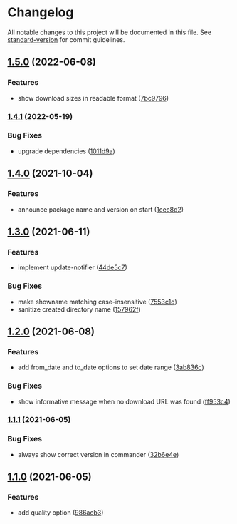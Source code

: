 # Changelog

All notable changes to this project will be documented in this file. See [standard-version](https://github.com/conventional-changelog/standard-version) for commit guidelines.

## [1.5.0](https://github.com/koenvanzuijlen/giantbomb-show-dl/compare/v1.4.1...v1.5.0) (2022-06-08)


### Features

* show download sizes in readable format ([7bc9796](https://github.com/koenvanzuijlen/giantbomb-show-dl/commit/7bc9796abe753ea12582dc48a88c1946e1059ad0))

### [1.4.1](https://github.com/koenvanzuijlen/giantbomb-show-dl/compare/v1.4.0...v1.4.1) (2022-05-19)


### Bug Fixes

* upgrade dependencies ([1011d9a](https://github.com/koenvanzuijlen/giantbomb-show-dl/commit/1011d9a7868349835720e8dcb75ae0f1cb8eada0))

## [1.4.0](https://github.com/koenvanzuijlen/giantbomb-show-dl/compare/v1.3.0...v1.4.0) (2021-10-04)


### Features

* announce package name and version on start ([1cec8d2](https://github.com/koenvanzuijlen/giantbomb-show-dl/commit/1cec8d20a5abd0da0cd4f2bbf0589c8e23e64562))

## [1.3.0](https://github.com/koenvanzuijlen/giantbomb-show-dl/compare/v1.2.0...v1.3.0) (2021-06-11)


### Features

* implement update-notifier ([44de5c7](https://github.com/koenvanzuijlen/giantbomb-show-dl/commit/44de5c7362ae96fb38f9eeb1a62a21480044fd2a))


### Bug Fixes

* make showname matching case-insensitive ([7553c1d](https://github.com/koenvanzuijlen/giantbomb-show-dl/commit/7553c1ddb37fd59510ab6d90697ad207681a882f))
* sanitize created directory name ([157962f](https://github.com/koenvanzuijlen/giantbomb-show-dl/commit/157962f57d690a0ea0626e449c91543f3c57a22e))

## [1.2.0](https://github.com/koenvanzuijlen/giantbomb-show-dl/compare/v1.1.1...v1.2.0) (2021-06-08)


### Features

* add from_date and to_date options to set date range ([3ab836c](https://github.com/koenvanzuijlen/giantbomb-show-dl/commit/3ab836c3dede8207dfab2a6af90974d4986d4de0))


### Bug Fixes

* show informative message when no download URL was found ([ff953c4](https://github.com/koenvanzuijlen/giantbomb-show-dl/commit/ff953c45b6bd2e2b5ab314908b615d8f11db4483))

### [1.1.1](https://github.com/koenvanzuijlen/giantbomb-show-dl/compare/v1.1.0...v1.1.1) (2021-06-05)


### Bug Fixes

* always show correct version in commander ([32b6e4e](https://github.com/koenvanzuijlen/giantbomb-show-dl/commit/32b6e4ee1afbb5b8c0e44bab9dad18393b739c9c))

## [1.1.0](https://github.com/koenvanzuijlen/giantbomb-show-dl/compare/v1.0.1...v1.1.0) (2021-06-05)


### Features

* add quality option ([986acb3](https://github.com/koenvanzuijlen/giantbomb-show-dl/commit/986acb37711fa5443ea3a7fd4d1674c3233cc247))
